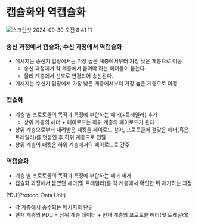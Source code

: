 # 캡슐화와 역캡슐화
![스크린샷 2024-09-30 오전 8 41 11](https://github.com/user-attachments/assets/763c3c23-81b1-450d-b640-216b0f0d8888)


### 송신 과정에서 캡슐화, 수신 과정에서 역캡슐화

- 메시지는 송신지 입장에서는 가장 높은 계층에서부터 가장 낮은 계층으로 이동
    - 송신 과정에서 각 계층에서 붙어야 하는 헤더들이 붙는다.
    - 물리 계층에서 신호로 변경되어 송신된다.
- 메시지는 수신지 입장에서 가장 낮은 계층에서부터 가장 높은 계층으로 이동

### 캡슐화

- 계층 별 프로토콜의 목적과 특징에 부합하는 헤더(+트레일러) 추가
    - 상위 계층의 헤더 + 페이로드는 하위 계층의 페이로드가 된다
- 상위 계층으로부터 내려받은 패킷을 페이로드 삼아, 프로토콜에 걸맞은 헤더(혹은 트레일러)를 덧붙인 후 하위 계층으로 전달
- 상위 계층의 패킷은 하위 계층에서의 페이로드로 간주

### 역캡슐화

- 계층 별 프로토콜의 목적과 특징에 부합하는 헤더 제거
- 캡슐화 과정에서 붙였던 헤더(및 트레일러)를 각 계층에서 확인한 뒤 제거하는 과정

PDU(Protocol Data Unit)

- 각 계층에서 송수되는 메시지의 단위
- 현재 계층의 PDU = 상위 계층 데이터 + 현재 계층의 프로토콜 헤더(및 트레일러)
